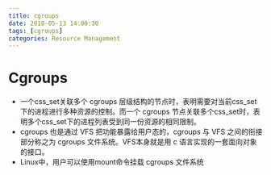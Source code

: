 ```yaml
---
title: cgroups
date: 2018-05-13 14:00:30
tags: [cgroups]
categories: Resource Management
---
```


# Cgroups
- 一个css_set关联多个 cgroups 层级结构的节点时，表明需要对当前css_set下的进程进行多种资源的控制。而一个 cgroups 节点关联多个css_set时，表明多个css_set下的进程列表受到同一份资源的相同限制。
- cgroups 也是通过 VFS 把功能暴露给用户态的，cgroups 与 VFS 之间的衔接部分称之为 cgroups 文件系统。VFS本身就是用 c 语言实现的一套面向对象的接口。
- Linux中，用户可以使用mount命令挂载 cgroups 文件系统